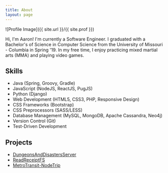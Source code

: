 ```yaml
---
title: About
layout: page
---
```

![Profile Image]({{ site.url }}/{{ site.prof }})

<p>Hi, I'm Aaron! I'm currently a Software Engineer. I graduated with a Bachelor's of Science in Computer Science from the University of Missouri - Columbia in Spring '19. In my free time, I enjoy practicing mixed martial arts (MMA) and playing video games.</p>

<h2>Skills</h2>

<ul class="skill-list">
	<li>Java (Spring, Groovy, Gradle)</li>
	<li>JavaScript (NodeJS, ReactJS, PugJS)</li>
	<li>Python (Django)</li>
	<li>Web Development (HTML5, CSS3, PHP, Responsive Design)</li>
	<li>CSS Frameworks (Bootstrap)</li>
	<li>CSS Preprocessors (SASS/LESS)</li>
	<li>Database Management (MySQL, MongoDB, Apache Cassandra, Neo4j)</li>
	<li>Version Control (Git)</li>
	<li>Test-Driven Development</li>
</ul>

<h2>Projects</h2>

<ul>
	<li><a href="https://github.com/lokucrazy/DungeonsAndDisastersServer">DungeonsAndDisastersServer</a></li>
	<li><a href="https://github.com/aaron25mt/ReadReceiptFS">ReadReceiptFS</a></li>
	<li><a href="https://www.npmjs.com/package/metrotransit-nodetrip">MetroTransit-NodeTrip</a></li>
</ul>
